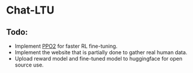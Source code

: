# Chat-LTU

## Todo: 
- Implement [PPO2](https://stable-baselines.readthedocs.io/en/master/modules/ppo2.html) for faster RL fine-tuning. 
- Implement the website that is partially done to gather real human data.
- Upload reward model and fine-tuned model to huggingface for open source use.

